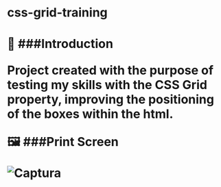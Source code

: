 <h1>css-grid-training<h1>

🎯 ###Introduction

<p>Project created with the purpose of testing my skills with the CSS Grid property, improving the positioning of the boxes within the html.</p>

🖼️ ###Print Screen

![Captura](https://user-images.githubusercontent.com/119018022/212447455-42e38acb-da5a-41fd-905b-5e000f5b6016.jpeg)
